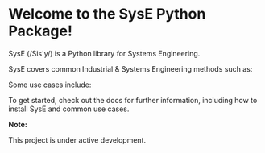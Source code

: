 # Welcome to the SysE Python Package!

SysE (/Sis'y/) is a Python library for Systems Engineering.

SysE covers common Industrial & Systems Engineering methods such as:

Some use cases include:

To get started, check out the docs for further information, including how to install SysE and common use cases.

**Note:**

This project is under active development.